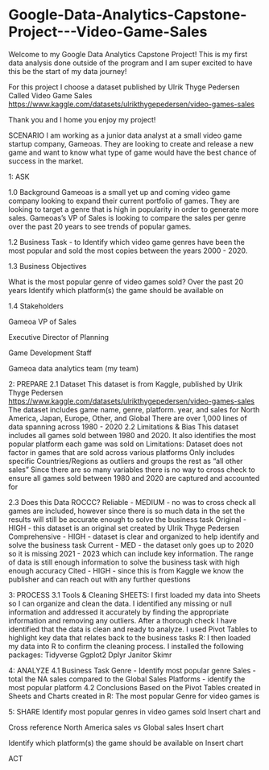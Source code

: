 # Google-Data-Analytics-Capstone-Project---Video-Game-Sales

Welcome to my Google Data Analytics Capstone Project! This is my first data analysis done outside of the program and I am super excited to have this be the start of my data journey!

For this project I choose a dataset published by Ulrik Thyge Pedersen Called Video Game Sales
https://www.kaggle.com/datasets/ulrikthygepedersen/video-games-sales

Thank you and I home you enjoy my project!

SCENARIO
I am working as a junior data analyst at a small video game startup company, Gameoas. They are looking to create and release a new game and want to know what type of game would have the best chance of success in the market.


1: ASK

1.0 Background
Gameoas is a small yet up and coming video game company looking to expand their current portfolio of games. They are looking to target a genre that is high in popularity in order to generate more sales. Gameoas’s VP of Sales is looking to compare the sales per genre over the past 20 years to see trends of popular games. 

1.2 Business Task - to Identify which video game genres have been the most popular and sold the most copies between the years 2000 - 2020.

1.3 Business Objectives

What is the most popular genre of video games sold?
Over the past 20 years 
Identify which platform(s) the game should be available on

1.4 Stakeholders

Gameoa VP of Sales

Executive Director of Planning

Game Development Staff

Gameoa data analytics team (my team)
	

2: PREPARE
2.1 Dataset
This dataset is from Kaggle, published by Ulrik Thyge Pedersen
https://www.kaggle.com/datasets/ulrikthygepedersen/video-games-sales
The dataset includes game name, genre, platform. year, and sales for North America, Japan, Europe, Other, and Global
There are over 1,000 lines of data spanning across 1980 - 2020
2.2 Limitations & Bias
This dataset includes all games sold between 1980 and 2020. It also identifies the most popular platform each game was sold on
Limitations:
Dataset does not factor in games that are sold across various platforms 
Only includes specific Countries/Regions as outliers and groups the rest as “all other sales”
Since there are so many variables there is no way to cross check to ensure all games sold between 1980 and 2020 are captured and accounted for

2.3 Does this Data ROCCC?
Reliable - MEDIUM - no was to cross check all games are included, however since there is so much data in the set the results will still be accurate enough to solve the business task
Original - HIGH - this dataset is an original set created by Ulrik Thyge Pedersen
Comprehensive - HIGH - dataset is clear and organized to help identify and solve the business task
Current - MED - the dataset only goes up to 2020 so it is missing 2021 - 2023 which can include key information. The range of data is still enough information to solve the business task with high enough accuracy
Cited - HIGH - since this is from Kaggle we know the publisher and can reach out with any further questions




3: PROCESS
3.1 Tools & Cleaning
SHEETS: I first loaded my data into Sheets so I can organize and clean the data. I identified any missing or null information and addressed it accurately by finding the appropriate information and removing any outliers. After a thorough check I have identified that the data is clean and ready to analyze.
I used Pivot Tables to highlight key data that relates back to the business tasks
R: I then loaded my data into R to confirm the cleaning process. I installed the following packages:
Tidyverse
Ggplot2
Dplyr
Janitor
Skimr



4: ANALYZE
4.1 Business Task
Genre - Identify most popular genre
Sales - total the NA sales compared to the Global Sales
Platforms - identify the most popular platform
4.2 Conclusions
Based on the Pivot Tables created in Sheets and Charts created in R:
The most popular Genre for video games is 


5: SHARE
Identify most popular genres in video games sold
Insert chart and 



Cross reference North America sales vs Global sales 
Insert chart

Identify which platform(s) the game should be available on
Insert chart 


ACT

